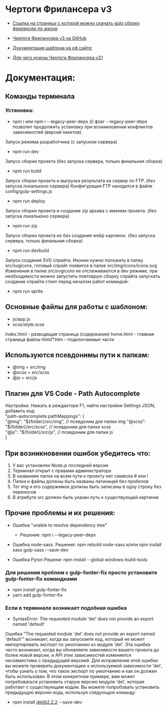 # Чертоги Фрилансера v3

- [Ссылка на страницу с которой можно скачать gulp сборку фрилансер по жизни](https://zelenka.guru/threads/3214420/ "обновляется")
- [Чертоги Фрилансера v3 на GitHub](https://github.com/Maxim-Cherkasov/flsStartTemplate-v3/ "там же есть полезный файл readme")

- [Документация шаблона на оф сайте:](https://template.fls.guru/template-docs)
- [Для чего нужны Чертоги Фрилансера v3?](https://legosite.kz/ts/fls/ "Презентация шаблона и его возможностей")

# Документация: 


## Команды терминала

### Установка:
- npm i
или
npm i --legacy-peer-deps
(i) флаг --legacy-peer-deps позволит продолжить установку при возникновении 
конфликтов зависимостей (версий пакетов).

Запуск режима разработчика (c запуском сервера)
- npm run dev

Запуск сборки проекта (без запуска сервера, только финальная сборка)
- npm run build

Запуск сборки проекта и выгрузка результата на сервер по FTP. (без запуска локальконо сервера)
Конфигурация FTP находится в файле config/gulp-settings.js
- npm run deploy

Запуск сборки проекта и создание zip архива с именем проекта. (без запуска локальконо сервера)
- npm run zip

Запуск сборки проекта но без создания webp картинок. (без запуска сервера, только финальная сборка)
- npm run devbuild

Запуск создания SVG спрайта. Иконки нужно положить в папку src/svgicons,
готовый спрайт появится в папке src/img/icons/icons.svg
Изменения в папке src/svgicons не отслеживаются в dev режиме, при необходимости можно запустить повтоврую сборку спрайта
запускать создание спрайта стоит перед началом работ командой:
- npm run sprite


## Основные файлы для работы с шаблоном:
* js/app.js
* scss/style.scss

index.html - разводящая страница (содержание)
home.html - главная страница
файлы html/*.htm - подключаемые части


## Используются псевдонимы пути к папкам:
* @img = src/img
* @scss = src/scss
* @js = src/js


## Плагин для VS Code - Path Autocomplete
Настройки. Нажать в реждакторе F1, найти настройки Settings JSON, добавить код:  
 "path-autocomplete.pathMappings": {  
    "@img": "${folder}/src/img", // псевдоним для папки img  
    "@scss": "${folder}/src/scss", // псевдоним для папки scss  
    "@js": "${folder}/src/js", //  псевдоним для папки js  
  }


## При возникновении ошибок убедитесь что:
1) У вас установлен Node.js последней версии
2) Терминал открыт с правами администратора
3) В названиях папок на всем пути к проекту нет символа # или !
4) Папки и файлы должны быть названы латиницей без пробелов
5) Тег img и его содержимое должны быть записаны в одну строку без переносов
6) В атрибуте src должен быть указан путь к существующей картинке


## Прочие проблемы и их решения:

- Ошибка "unable to resolve dependency tree"
  - Решение:
    npm i --legacy-peer-deps

- Ошибка node-sass.
Решения:
npm rebuild node-sass
и/или
npm install sass gulp-sass --save-dev

- Ошибка Pyton
Решени:
npm install --global windows-build-tools


### Для решения проблем с gulp-fonter-fix просто установите gulp-fonter-fix команднами
* npm install gulp-fonter-fix
* yarn add gulp-fonter-fix

### Если в терминале возникает подобная ошибка
* SyntaxError: The requested module 'del' does not provide an export named 'default'

Ошибка "The requested module 'del' does not provide an export named 'default'" возникает, когда вы запускаете код, который не может импортировать экспорт по умолчанию из модуля 'del'.
Эта ошибка часто возникает, когда вы обновляете зависимости вашего проекта до более новой версии, и API этих зависимостей изменяется несовместимо с предыдущей версией.
Для исправления этой ошибки вы можете проверить документацию к используемой зависимости 'del', чтобы узнать о том, что такое экспорт по умолчанию и как он должен быть использован.
В этом конкретном примере, вам может потребоваться установить старую версию модуля 'del', которая работает с существующим кодом. Вы можете попробовать установить предыдущую версию кода, используя следующую команду:

* npm install del@2.2.2 --save-dev
